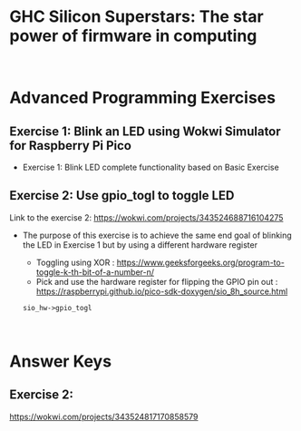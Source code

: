 # GHC Silicon Superstars: The star power of firmware in computing

<br>

# **Advanced Programming Exercises**

## **Exercise 1: Blink an LED using Wokwi Simulator for Raspberry Pi Pico**
	    
* Exercise 1: Blink LED complete functionality based on Basic Exercise

## Exercise 2: Use gpio_togl to toggle LED
Link to the exercise 2: 
	https://wokwi.com/projects/343524688716104275

* The purpose of this exercise is to achieve the same end goal of blinking the LED in Exercise 1 but by using a different hardware register
	* Toggling using XOR : https://www.geeksforgeeks.org/program-to-toggle-k-th-bit-of-a-number-n/
	* Pick and use the hardware register for flipping the GPIO pin out : https://raspberrypi.github.io/pico-sdk-doxygen/sio_8h_source.html

	```
	sio_hw->gpio_togl

	```
<br>

# Answer Keys
  ## Exercise 2: 
  https://wokwi.com/projects/343524817170858579
<br>
